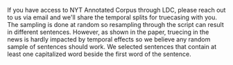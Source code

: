 If you have access to NYT Annotated Corpus through LDC, please reach out to us via email and we'll share the temporal splits for truecasing with you. The sampling is done at random so resampling through the script can result in different sentences. However, as shown in the paper, truecing in the news is hardly impacted by temporal effects so we believe any random sample of sentences should work. We selected sentences that contain at least one capitalized word beside the first word of the sentence.
